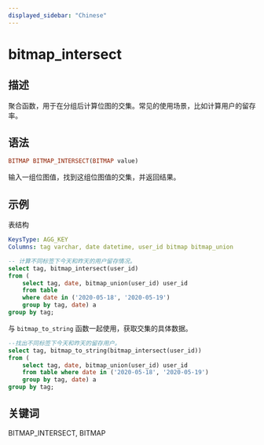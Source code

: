 ```yaml
---
displayed_sidebar: "Chinese"
---
```


# bitmap_intersect

## 描述

聚合函数，用于在分组后计算位图的交集。常见的使用场景，比如计算用户的留存率。

## 语法

```Haskell
BITMAP BITMAP_INTERSECT(BITMAP value)
```

输入一组位图值，找到这组位图值的交集，并返回结果。

## 示例

表结构

```yml
KeysType: AGG_KEY
Columns: tag varchar, date datetime, user_id bitmap bitmap_union
```

```SQL
-- 计算不同标签下今天和昨天的用户留存情况。
select tag, bitmap_intersect(user_id)
from (
    select tag, date, bitmap_union(user_id) user_id
    from table
    where date in ('2020-05-18', '2020-05-19')
    group by tag, date) a
group by tag;
```

与 `bitmap_to_string` 函数一起使用，获取交集的具体数据。

```SQL
--找出不同标签下今天和昨天的留存用户。
select tag, bitmap_to_string(bitmap_intersect(user_id))
from (
    select tag, date, bitmap_union(user_id) user_id
    from table where date in ('2020-05-18', '2020-05-19')
    group by tag, date) a
group by tag;
```

## 关键词

BITMAP_INTERSECT, BITMAP